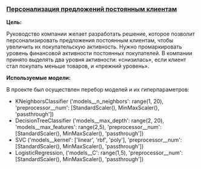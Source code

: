 ### [Персонализация предложений постоянным клиентам](https://github.com/DiaDaroo/data_science_projects/blob/main/Обработка%20данных.ipynb)

**Цель:**

Руководство компании желает разработать решение, которое позволит персонализировать предложения постоянным клиентам, чтобы увеличить их покупательскую активность. 
Нужно промаркировать уровень финансовой активности постоянных покупателей. В компании принято выделять два уровня активности: «снизилась», если клиент стал покупать меньше товаров, и «прежний уровень».


**Используемые модели:**

В проекте был осуществлен перебор моделей и их гиперпараметров:

* KNeighborsClassifier ('models__n_neighbors': range(1, 20), 'preprocessor__num': [StandardScaler(), MinMaxScaler(), 'passthrough'])  
* DecisionTreeClassifier ('models__max_depth': range(2, 20), 'models__max_features': range(2,5), 'preprocessor__num': [StandardScaler(), MinMaxScaler(), 'passthrough'])
* SVC ('models__kernel': ['linear', 'rbf', 'poly'], 'preprocessor__num': [StandardScaler(), MinMaxScaler(), 'passthrough'])
* LogisticRegression, ('models__C': range(1,5), 'preprocessor__num': [StandardScaler(), MinMaxScaler(), 'passthrough'])


